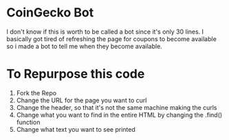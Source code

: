 # CoinGecko Bot

I don't know if this is worth to be called a bot since it's only 30 lines. 
I basically got tired of refreshing the page for coupons to become available so i made a bot to tell me when they become available.

# To Repurpose this code

1. Fork the Repo
2. Change the URL for the page you want to curl
3. Change the header, so that it's not the same machine making the curls
4. Change what you want to find in the entire HTML by changing the .find() function
5. Change what text you want to see printed
